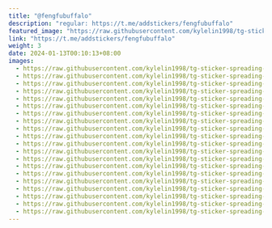 ```yaml
---
title: "@fengfubuffalo"
description: "regular: https://t.me/addstickers/fengfubuffalo"
featured_image: "https://raw.githubusercontent.com/kylelin1998/tg-sticker-spreading-worldwide-images/main/img/4cc203df-4c3f-4ece-bb99-a33442df9db2.jpg"
link: "https://t.me/addstickers/fengfubuffalo"
weight: 3
date: 2024-01-13T00:10:13+08:00
images:
  - https://raw.githubusercontent.com/kylelin1998/tg-sticker-spreading-worldwide-images/main/img/4cc203df-4c3f-4ece-bb99-a33442df9db2.jpg
  - https://raw.githubusercontent.com/kylelin1998/tg-sticker-spreading-worldwide-images/main/img/1827dba5-7798-438f-b117-31b4e785a46a.jpg
  - https://raw.githubusercontent.com/kylelin1998/tg-sticker-spreading-worldwide-images/main/img/5456e9cb-c114-4d48-9779-129e1a3ed3b7.jpg
  - https://raw.githubusercontent.com/kylelin1998/tg-sticker-spreading-worldwide-images/main/img/8b85901d-f204-461c-a408-467863735f0d.jpg
  - https://raw.githubusercontent.com/kylelin1998/tg-sticker-spreading-worldwide-images/main/img/cc22ba64-00b5-4ca4-8a6c-d352b91f62e4.jpg
  - https://raw.githubusercontent.com/kylelin1998/tg-sticker-spreading-worldwide-images/main/img/9f69fa22-c4eb-4ca1-a4e1-22117174e32c.jpg
  - https://raw.githubusercontent.com/kylelin1998/tg-sticker-spreading-worldwide-images/main/img/f9297e64-ec9d-48cd-a19e-144cbab2a3d3.jpg
  - https://raw.githubusercontent.com/kylelin1998/tg-sticker-spreading-worldwide-images/main/img/c5c39b70-a5d9-4429-a95f-686330be75f9.jpg
  - https://raw.githubusercontent.com/kylelin1998/tg-sticker-spreading-worldwide-images/main/img/d64235a8-489c-4ed9-b5de-65a7613344b2.jpg
  - https://raw.githubusercontent.com/kylelin1998/tg-sticker-spreading-worldwide-images/main/img/36a9d1a0-48ef-4bbe-affe-1d4c98b0e16c.jpg
  - https://raw.githubusercontent.com/kylelin1998/tg-sticker-spreading-worldwide-images/main/img/55b7d586-608d-4011-97ea-0baa62736264.jpg
  - https://raw.githubusercontent.com/kylelin1998/tg-sticker-spreading-worldwide-images/main/img/7c4ee127-257b-48fb-9217-fa2a33fae8b8.jpg
  - https://raw.githubusercontent.com/kylelin1998/tg-sticker-spreading-worldwide-images/main/img/065655bf-bb96-4d30-96eb-d5341e047b66.jpg
  - https://raw.githubusercontent.com/kylelin1998/tg-sticker-spreading-worldwide-images/main/img/5277e0ee-cb4e-4e69-89ee-a40e7fd4a89e.jpg
  - https://raw.githubusercontent.com/kylelin1998/tg-sticker-spreading-worldwide-images/main/img/87ba5e19-5828-4aee-8d12-b1d250ab4def.jpg
  - https://raw.githubusercontent.com/kylelin1998/tg-sticker-spreading-worldwide-images/main/img/00dc7cb8-10e2-4566-a3d5-f8b5fe599481.jpg
  - https://raw.githubusercontent.com/kylelin1998/tg-sticker-spreading-worldwide-images/main/img/0f1c563f-4ab1-4673-b0c6-796c3e0cfceb.jpg
  - https://raw.githubusercontent.com/kylelin1998/tg-sticker-spreading-worldwide-images/main/img/5dd7a63c-c100-4522-8506-f93da1bdc400.jpg
  - https://raw.githubusercontent.com/kylelin1998/tg-sticker-spreading-worldwide-images/main/img/70e6855c-7da3-4729-a132-280c89baebac.jpg
  - https://raw.githubusercontent.com/kylelin1998/tg-sticker-spreading-worldwide-images/main/img/9ae3a647-ecab-4df1-9433-24cf76fc651f.jpg
---
```

